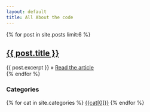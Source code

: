 ```yaml
---
layout: default
title: All About the code
---
```


<div class="hero display-grid">
<div class="posts">
  <div style="grid-area: posts">
  {% for post in site.posts limit:6 %}
     <article>
     <h2><a href="{{ post.url }}">{{ post.title }}</a></h2>
      {{ post.excerpt }}
       &raquo; <a href="{{ post.url }}"> Read the article</a>
    </article>
  {% endfor %}
  </div>
  <div id="category-sidebar" style="grid-area: cats"><h3>Categories</h3>
  {% for cat in site.categories %}
  <a class="cat-button" href="/{{cat[0]}}/">{{cat[0]}}</a>
  {% endfor %}</div>
</div>
